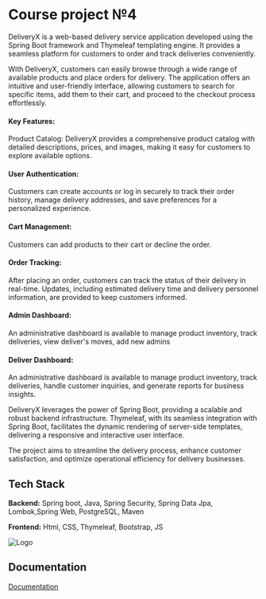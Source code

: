 
# Course project №4

DeliveryX is a web-based delivery service application developed using the Spring Boot framework and Thymeleaf templating engine. It provides a seamless platform for customers to order and track deliveries conveniently.

With DeliveryX, customers can easily browse through a wide range of available products and place orders for delivery. The application offers an intuitive and user-friendly interface, allowing customers to search for specific items, add them to their cart, and proceed to the checkout process effortlessly.

#### Key Features:

Product Catalog: DeliveryX provides a comprehensive product catalog with detailed descriptions, prices, and images, making it easy for customers to explore available options.

#### User Authentication: 
Customers can create accounts or log in securely to track their order history, manage delivery addresses, and save preferences for a personalized experience.

#### Cart Management: 
Customers can add products to their cart or decline the order.


#### Order Tracking: 
After placing an order, customers can track the status of their delivery in real-time. Updates, including estimated delivery time and delivery personnel information, are provided to keep customers informed.


#### Admin Dashboard:
 An administrative dashboard is available to manage product inventory, track deliveries, view deliver's moves, add new admins


#### Deliver Dashboard:
 An administrative dashboard is available to manage product inventory, track deliveries, handle customer inquiries, and generate reports for business insights.

DeliveryX leverages the power of Spring Boot, providing a scalable and robust backend infrastructure. Thymeleaf, with its seamless integration with Spring Boot, facilitates the dynamic rendering of server-side templates, delivering a responsive and interactive user interface.

The project aims to streamline the delivery process, enhance customer satisfaction, and optimize operational efficiency for delivery businesses.



## Tech Stack

**Backend:**  Spring boot, Java, Spring Security, Spring Data Jpa, Lombok,Spring Web, PostgreSQL, Maven

**Frontend:** Html, CSS, Thymeleaf, Bootstrap, JS


![Logo](https://encrypted-tbn0.gstatic.com/images?q=tbn:ANd9GcRY1uZfyzpOXh33OsNy2dy4zogMDvlc64u1g-eO8qmpqCx9HvXe)


## Documentation

[Documentation](https://docs.google.com/document/d/1o__E1dWSY-Vm5EN8gO9PsxUnlHcPgnxgfN58gwGzIKU/edit)

